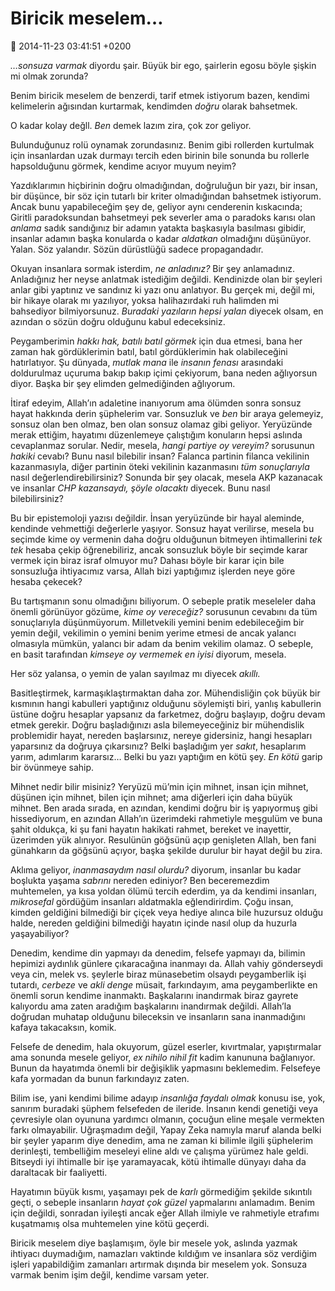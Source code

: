 Biricik meselem…
================

:date: 2014-11-23 03:41:51 +0200

*…sonsuza varmak* diyordu şair. Büyük bir ego, şairlerin egosu böyle
şişkin mi olmak zorunda?

Benim biricik meselem de benzerdi, tarif etmek istiyorum bazen, kendimi
kelimelerin ağısından kurtarmak, kendimden *doğru* olarak bahsetmek.

O kadar kolay değll. *Ben* demek lazım zira, çok zor geliyor.

Bulunduğunuz rolü oynamak zorundasınız. Benim gibi rollerden kurtulmak
için insanlardan uzak durmayı tercih eden birinin bile sonunda bu
rollerle hapsolduğunu görmek, kendime acıyor muyum neyim?

Yazdıklarımın hiçbirinin doğru olmadığından, doğruluğun bir yazı, bir
insan, bir düşünce, bir söz için tutarlı bir kriter olmadığından
bahsetmek istiyorum. Ancak bunu yapabileceğim şey de, geliyor aynı
cenderenin kıskacında; Giritli paradoksundan bahsetmeyi pek severler ama
o paradoks karısı olan *anlama* sadık sandığınız bir adamın yatakta
başkasıyla basılması gibidir, insanlar adamın başka konularda o kadar
*aldatkan* olmadığını düşünüyor. Yalan. Söz yalandır. Sözün dürüstlüğü
sadece propagandadır.

Okuyan insanlara sormak isterdim, *ne anladınız?* Bir şey anlamadınız.
Anladığınız her neyse anlatmak istediğim değildi. Kendinizde olan bir
şeyleri anlar gibi yaptınız ve sandınız ki yazı onu anlatıyor. Bu gerçek
mi, değil mi, bir hikaye olarak mı yazılıyor, yoksa halihazırdaki ruh
halimden mi bahsediyor bilmiyorsunuz. *Buradaki yazıların hepsi yalan*
diyecek olsam, en azından o sözün doğru olduğunu kabul edeceksiniz.

Peygamberimin *hakkı hak, batılı batıl görmek* için dua etmesi, bana her
zaman hak gördüklerimin batıl, batıl gördüklerimin hak olabileceğini
hatırlatıyor. Şu dünyada, *mutlak mana* ile *insanın fenası* arasındaki
doldurulmaz uçuruma bakıp bakıp içimi çekiyorum, bana neden ağlıyorsun
diyor. Başka bir şey elimden gelmediğinden ağlıyorum.

İtiraf edeyim, Allah’ın adaletine inanıyorum ama ölümden sonra sonsuz
hayat hakkında derin şüphelerim var. Sonsuzluk ve *ben* bir araya
gelemeyiz, sonsuz olan ben olmaz, ben olan sonsuz olamaz gibi geliyor.
Yeryüzünde merak ettiğim, hayatımı düzenlemeye çalıştığım konuların
hepsi aslında cevaplanmaz sorular. Nedir, mesela, *hangi partiye oy
vereyim?* sorusunun *hakiki* cevabı? Bunu nasıl bilebilir insan? Falanca
partinin filanca vekilinin kazanmasıyla, diğer partinin öteki vekilinin
kazanmasını *tüm sonuçlarıyla* nasıl değerlendirebilirsiniz? Sonunda bir
şey olacak, mesela AKP kazanacak ve insanlar *CHP kazansaydı, şöyle
olacaktı* diyecek. Bunu nasıl bilebilirsiniz?

Bu bir epistemoloji yazısı değildir. İnsan yeryüzünde bir hayal
aleminde, kendinde vehmettiği değerlerle yaşıyor. Sonsuz hayat
verilirse, mesela bu seçimde kime oy vermenin daha doğru olduğunun
bitmeyen ihtimallerini *tek tek* hesaba çekip öğrenebiliriz, ancak
sonsuzluk böyle bir seçimde karar vermek için biraz israf olmuyor mu?
Dahası böyle bir karar için bile sonsuzluğa ihtiyacımız varsa, Allah
bizi yaptığımız işlerden neye göre hesaba çekecek?

Bu tartışmanın sonu olmadığını biliyorum. O sebeple pratik meseleler
daha önemli görünüyor gözüme, *kime oy vereceğiz?* sorusunun cevabını da
tüm sonuçlarıyla düşünmüyorum. Milletvekili yemini benim edebileceğim
bir yemin değil, vekilimin o yemini benim yerime etmesi de ancak yalancı
olmasıyla mümkün, yalancı bir adam da benim vekilim olamaz. O sebeple,
en basit tarafından *kimseye oy vermemek en iyisi* diyorum, mesela.

Her söz yalansa, o yemin de yalan sayılmaz mı diyecek *akıllı.*

Basitleştirmek, karmaşıklaştırmaktan daha zor. Mühendisliğin çok büyük
bir kısmının hangi kabulleri yaptığınız olduğunu söylemişti biri, yanlış
kabullerin üstüne doğru hesaplar yapsanız da farketmez, doğru başlayıp,
doğru devam etmek gerekir. Doğru başladığınızı asla bilemeyeceğiniz bir
mühendislik problemidir hayat, nereden başlarsınız, nereye gidersiniz,
hangi hesapları yaparsınız da doğruya çıkarsınız? Belki başladığım yer
*sakıt*, hesaplarım yarım, adımlarım kararsız… Belki bu yazı yaptığım en
kötü şey. *En kötü* garip bir övünmeye sahip.

Mihnet nedir bilir misiniz? Yeryüzü mü’min için mihnet, insan için
mihnet, düşünen için mihnet, bilen için mihnet; ama diğerleri için daha
büyük mihnet. Ben arada sırada, en azından, kendimi doğru bir iş
yapıyormuş gibi hissediyorum, en azından Allah’ın üzerimdeki rahmetiyle
meşgulüm ve buna şahit oldukça, ki şu fani hayatın hakikati rahmet,
bereket ve inayettir, üzerimden yük alınıyor. Resulünün göğsünü açıp
genişleten Allah, ben fani günahkarın da göğsünü açıyor, başka şekilde
durulur bir hayat değil bu zira.

Aklıma geliyor, *inanmasaydım nasıl olurdu?* diyorum, insanlar bu kadar
boşlukta yaşama *sabrını* nereden ediniyor? Ben beceremezdim muhtemelen,
ya kısa yoldan ölümü tercih ederdim, ya da kendimi insanları,
*mikrosefal* gördüğüm insanları aldatmakla eğlendirirdim. Çoğu insan,
kimden geldiğini bilmediği bir çiçek veya hediye alınca bile huzursuz
olduğu halde, nereden geldiğini bilmediği hayatın içinde nasıl olup da
huzurla yaşayabiliyor?

Denedim, kendime din yapmayı da denedim, felsefe yapmayı da, bilimin
hepimizi aydınlık günlere çıkaracağına inanmayı da. Allah vahiy
gönderseydi veya cin, melek vs. şeylerle biraz münasebetim olsaydı
peygamberlik işi tutardı, *cerbeze* ve *akli denge* müsait, farkındayım,
ama peygamberlikte en önemli sorun kendime inanmaktı. Başkalarını
inandırmak biraz gayrete kalıyordu ama zaten aradığım başkalarını
inandırmak değildi. Allah’la doğrudan muhatap olduğunu bileceksin ve
insanların sana inanmadığını kafaya takacaksın, komik.

Felsefe de denedim, hala okuyorum, güzel eserler, kıvırtmalar,
yapıştırmalar ama sonunda mesele geliyor, *ex nihilo nihil fit* kadim
kanununa bağlanıyor. Bunun da hayatımda önemli bir değişiklik yapmasını
beklemedim. Felsefeye kafa yormadan da bunun farkındayız zaten.

Bilim ise, yani kendimi bilime adayıp *insanlığa faydalı olmak* konusu
ise, yok, sanırım buradaki şüphem felsefeden de ileride. İnsanın kendi
genetiği veya çevresiyle olan oyununa yardımcı olmanın, çocuğun eline
meşale vermekten farkı olmayabilir. Uğraşmadım değil, Yapay Zeka namıyla
maruf alanda belki bir şeyler yaparım diye denedim, ama ne zaman ki
bilimle ilgili şüphelerim derinleşti, tembelliğim meseleyi eline aldı ve
çalışma yürümez hale geldi. Bitseydi iyi ihtimalle bir işe yaramayacak,
kötü ihtimalle dünyayı daha da daraltacak bir faaliyetti.

Hayatımın büyük kısmı, yaşamayı pek de *karlı* görmediğim şekilde
sıkıntılı geçti, o sebeple insanların *hayat çok güzel* yapmalarını
anlamadım. Benim için değildi, sonradan iyileşti ancak eğer Allah
ilmiyle ve rahmetiyle etrafımı kuşatmamış olsa muhtemelen yine kötü
geçerdi.

Biricik meselem diye başlamışım, öyle bir mesele yok, aslında yazmak
ihtiyacı duymadığım, namazları vaktinde kıldığım ve insanlara söz
verdiğim işleri yapabildiğim zamanları artırmak dışında bir meselem yok.
Sonsuza varmak benim işim değil, kendime varsam yeter.
